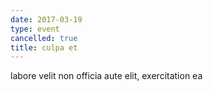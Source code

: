 ```yaml
---
date: 2017-03-19
type: event
cancelled: true
title: culpa et
---
```

labore velit non officia aute elit, exercitation ea
